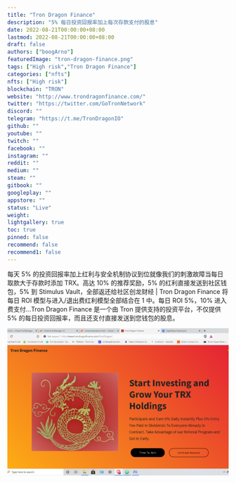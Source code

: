 ```yaml
---
title: "Tron Dragon Finance"
description: "5% 每日投资回报率加上每次存款支付的股息"
date: 2022-08-21T00:00:00+08:00
lastmod: 2022-08-21T00:00:00+08:00
draft: false
authors: ["boogArno"]
featuredImage: "tron-dragon-finance.png"
tags: ["High risk","Tron Dragon Finance"]
categories: ["nfts"]
nfts: ["High risk"]
blockchain: "TRON"
website: "http://www.trondragonfinance.com/"
twitter: "https://twitter.com/GoTronNetwork"
discord: ""
telegram: "https://t.me/TronDragonIO"
github: ""
youtube: ""
twitch: ""
facebook: ""
instagram: ""
reddit: ""
medium: ""
steam: ""
gitbook: ""
googleplay: ""
appstore: ""
status: "Live"
weight: 
lightgallery: true
toc: true
pinned: false
recommend: false
recommend1: false
---
```

每天 5% 的投资回报率加上红利与安全机制协议到位就像我们的刺激故障当每日取款大于存款时添加 TRX。高达 10% 的推荐奖励，5% 的红利直接发送到社区钱包，5% 到 Stimulus Vault，全部返还给社区创龙财经 | Tron Dragon Finance 将每日 ROI 模型与进入/退出费红利模型全部结合在 1 中。每日 ROI 5%，10% 进入费支付...Tron Dragon Finance 是一个由 Tron 提供支持的投资平台，不仅提供 5% 的每日投资回报率，而且还支付直接发送到您钱包的股息。

![trondragonfinance-dapp-high-risk-tron-image1_ba6ae6cc9d8e7b1c5eb10b29ad24ea43](trondragonfinance-dapp-high-risk-tron-image1_ba6ae6cc9d8e7b1c5eb10b29ad24ea43.png)


